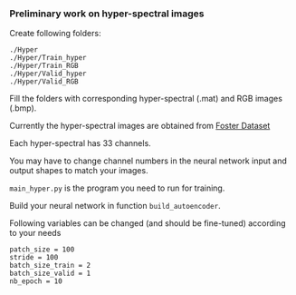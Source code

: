 ### Preliminary work on hyper-spectral images

Create following folders:

```
./Hyper
./Hyper/Train_hyper
./Hyper/Train_RGB
./Hyper/Valid_hyper
./Hyper/Valid_RGB
```

Fill the folders with corresponding hyper-spectral (.mat) and RGB images (.bmp).

Currently the hyper-spectral images are obtained from [Foster Dataset](https://personalpages.manchester.ac.uk/staff/d.h.foster/Local_Illumination_HSIs/Local_Illumination_HSIs_2015.html?fbclid=IwAR117m2-52UWDulH1HERqGf6IwP7PH3rPWrMyi7jnGkxVN_JGUOxcITPb1w)

Each hyper-spectral has 33 channels.

You may have to change channel numbers in the neural network input and output shapes to match your images.

`main_hyper.py` is the program you need to run for training.

Build your neural network in function `build_autoencoder`.

Following variables can be changed (and should be fine-tuned) according to your needs

```
patch_size = 100
stride = 100
batch_size_train = 2
batch_size_valid = 1
nb_epoch = 10
```
